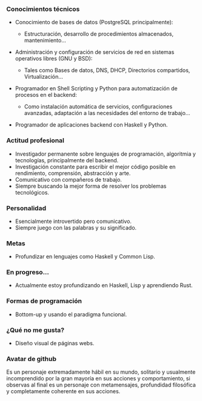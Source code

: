 ### Conocimientos técnicos

* Conocimiento de bases de datos (PostgreSQL principalmente):
   - Estructuración, desarrollo de procedimientos almacenados, mantenimiento...

* Administración y configuración de servicios de red en sistemas operativos libres (GNU y BSD):
  - Tales como Bases de datos, DNS, DHCP, Directorios compartidos, Virtualización...

* Programador en Shell Scripting y Python para automatización de procesos en el backend:
  - Como instalación automática de servicios, configuraciones avanzadas, adaptación a las necesidades del entorno de trabajo...

* Programador de aplicaciones backend con Haskell y Python.

### Actitud profesional

* Investigador permanente sobre lenguajes de programación, algoritmia y tecnologías, principalmente del backend.
* Investigación constante para escribir el mejor código posible en rendimiento, comprensión, abstracción y arte.
* Comunicativo con compañeros de trabajo.
* Siempre buscando la mejor forma de resolver los problemas tecnológicos.

### Personalidad

* Esencialmente introvertido pero comunicativo.
* Siempre juego con las palabras y su significado.

### Metas 

* Profundizar en lenguajes como Haskell y Common Lisp.

### En progreso...

* Actualmente estoy profundizando en Haskell, Lisp y aprendiendo Rust.

### Formas de programación

* Bottom-up y usando el paradigma funcional.

### ¿Qué no me gusta?

* Diseño visual de páginas webs.

### Avatar de github

Es un personaje extremadamente hábil en su mundo, solitario y usualmente incomprendido por la gran mayoría en sus acciones y comportamiento, si observas al final
es un personaje con metamensajes, profundidad filosófica y completamente coherente en sus acciones.
